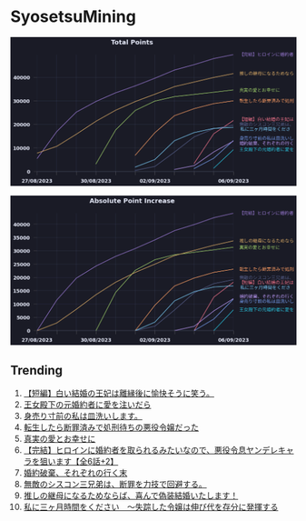 # SyosetsuMining


![](https://raw.githubusercontent.com/exc4l/SyosetsuMining/main/plots/point_trend.png)

![](https://raw.githubusercontent.com/exc4l/SyosetsuMining/main/plots/point_increase.png)


## Trending

1. [【短編】白い結婚の王妃は離縁後に愉快そうに笑う。](https://ncode.syosetu.com/n0553ik/)
2. [王女殿下の元婚約者に愛を注いだら](https://ncode.syosetu.com/n1085ik/)
3. [身売り寸前の私は皿洗いします。](https://ncode.syosetu.com/n0387ik/)
4. [転生したら断罪済みで処刑待ちの悪役令嬢だった](https://ncode.syosetu.com/n8824ij/)
5. [真実の愛とお幸せに](https://ncode.syosetu.com/n8681ij/)
6. [【完結】ヒロインに婚約者を取られるみたいなので、悪役令息ヤンデレキャラを狙います【全6話+2】](https://ncode.syosetu.com/n6074ij/)
7. [婚約破棄、それぞれの行く末](https://ncode.syosetu.com/n0026ik/)
8. [無敵のシスコン三兄弟は、断罪を力技で回避する。](https://ncode.syosetu.com/n8828ij/)
9. [推しの継母になるためならば、喜んで偽装結婚いたします！](https://ncode.syosetu.com/n5443ij/)
10. [ 私に三ヶ月時間をください　～失踪した令嬢は伸び代を存分に発揮する](https://ncode.syosetu.com/n9176ij/)
